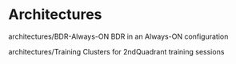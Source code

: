 Architectures
=============

architectures/BDR-Always-ON
  BDR in an Always-ON configuration

architectures/Training
  Clusters for 2ndQuadrant training sessions
